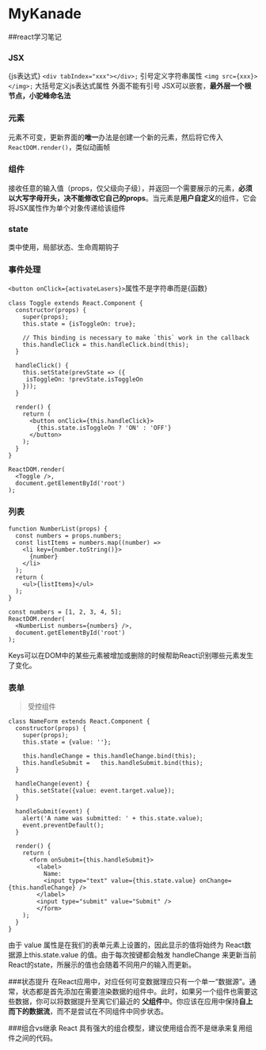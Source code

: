 # MyKanade
##react学习笔记      
### JSX
{js表达式}
`<div tabIndex="xxx"></div>;` 引号定义字符串属性
`<img src={xxx}></img>;` 大括号定义js表达式属性 外面不能有引号
JSX可以嵌套，**最外层一个根节点，小驼峰命名法**
### 元素
元素不可变，更新界面的**唯一**办法是创建一个新的元素，然后将它传入 `ReactDOM.render()`，类似动画帧
### 组件 &emsp;&emsp;
接收任意的输入值（props，仅父级向子级），并返回一个需要展示的元素，**必须以大写字母开头，决不能修改它自己的props**。当元素是**用户自定义**的组件，它会将JSX属性作为单个对象传递给该组件
### state
类中使用，局部状态、生命周期钩子
### 事件处理
`<button onClick={activateLasers}>`属性不是字符串而是{函数}

    class Toggle extends React.Component {
      constructor(props) {
        super(props);
        this.state = {isToggleOn: true};

        // This binding is necessary to make `this` work in the callback
        this.handleClick = this.handleClick.bind(this);
      }

      handleClick() {
        this.setState(prevState => ({
         isToggleOn: !prevState.isToggleOn
        }));
      }

      render() {
        return (
          <button onClick={this.handleClick}>
            {this.state.isToggleOn ? 'ON' : 'OFF'}
          </button>
        );
      }
    }

    ReactDOM.render(
      <Toggle />,
      document.getElementById('root')
    );

### 列表

    function NumberList(props) {
      const numbers = props.numbers;
      const listItems = numbers.map((number) =>
        <li key={number.toString()}>
          {number}
        </li>
      );
      return (
        <ul>{listItems}</ul>
      );
    }

    const numbers = [1, 2, 3, 4, 5];
    ReactDOM.render(
      <NumberList numbers={numbers} />,
      document.getElementById('root')
    );

Keys可以在DOM中的某些元素被增加或删除的时候帮助React识别哪些元素发生了变化。

### 表单
>受控组件

    class NameForm extends React.Component {
      constructor(props) {
        super(props);
        this.state = {value: ''};

        this.handleChange = this.handleChange.bind(this);
        this.handleSubmit =   this.handleSubmit.bind(this);
      }

      handleChange(event) {
        this.setState({value: event.target.value});
      }

      handleSubmit(event) {
        alert('A name was submitted: ' + this.state.value);
        event.preventDefault();
      }

      render() {
        return (
          <form onSubmit={this.handleSubmit}>
            <label>
              Name:
              <input type="text" value={this.state.value} onChange={this.handleChange} />
            </label>
            <input type="submit" value="Submit" />
            </form>
        );
      }
    }

由于 value 属性是在我们的表单元素上设置的，因此显示的值将始终为 React数据源上this.state.value 的值。由于每次按键都会触发 handleChange 来更新当前React的state，所展示的值也会随着不同用户的输入而更新。

###状态提升
在React应用中，对应任何可变数据理应只有一个单一“数据源”。通常，状态都是首先添加在需要渲染数据的组件中。此时，如果另一个组件也需要这些数据，你可以将数据提升至离它们最近的 **父组件**中。你应该在应用中保持**自上而下的数据流**，而不是尝试在不同组件中同步状态。

###组合vs继承
React 具有强大的组合模型，建议使用组合而不是继承来复用组件之间的代码。
